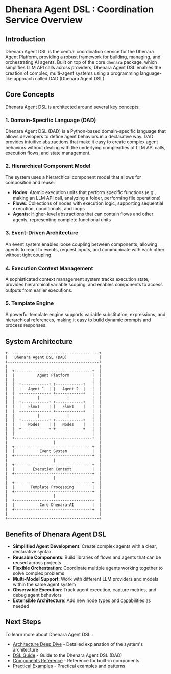 # Dhenara Agent DSL : Coordination Service Overview

## Introduction

Dhenara Agent DSL is the central coordination service for the Dhenara Agent Platform, providing a robust framework for building, managing, and orchestrating AI agents. Built on top of the core `dhenara` package, which simplifies LLM API calls across providers, Dhenara Agent DSL enables the creation of complex, multi-agent systems using a programming language-like approach called DAD (Dhenara Agent DSL).

## Core Concepts

Dhenara Agent DSL is architected around several key concepts:

### 1. Domain-Specific Language (DAD)

Dhenara Agent DSL (DAD) is a Python-based domain-specific language that allows developers to define agent behaviors in a declarative way. DAD provides intuitive abstractions that make it easy to create complex agent behaviors without dealing with the underlying complexities of LLM API calls, execution flows, and state management.

### 2. Hierarchical Component Model

The system uses a hierarchical component model that allows for composition and reuse:

- **Nodes**: Atomic execution units that perform specific functions (e.g., making an LLM API call, analyzing a folder, performing file operations)
- **Flows**: Collections of nodes with execution logic, supporting sequential execution, conditionals, and loops
- **Agents**: Higher-level abstractions that can contain flows and other agents, representing complete functional units

### 3. Event-Driven Architecture

An event system enables loose coupling between components, allowing agents to react to events, request inputs, and communicate with each other without tight coupling.

### 4. Execution Context Management

A sophisticated context management system tracks execution state, provides hierarchical variable scoping, and enables components to access outputs from earlier executions.

### 5. Template Engine

A powerful template engine supports variable substitution, expressions, and hierarchical references, making it easy to build dynamic prompts and process responses.

## System Architecture

```
+----------------------------------------+
|   Dhenara Agent DSL (DAD)              |
+----------------------------------------+
|                                        |
|  +----------------------------------+  |
|  |          Agent Platform          |  |
|  |                                  |  |
|  |  +------------+ +------------+   |  |
|  |  |   Agent 1  | |   Agent 2  |   |  |
|  |  +------------+ +------------+   |  |
|  |          |            |          |  |
|  |  +------------+ +------------+   |  |
|  |  |   Flows    | |   Flows    |   |  |
|  |  +------------+ +------------+   |  |
|  |          |            |          |  |
|  |  +------------+ +------------+   |  |
|  |  |   Nodes    | |   Nodes    |   |  |
|  |  +------------+ +------------+   |  |
|  |                                  |  |
|  +----------------------------------+  |
|                    |                   |
|  +----------------------------------+  |
|  |           Event System           |  |
|  +----------------------------------+  |
|                    |                   |
|  +----------------------------------+  |
|  |        Execution Context         |  |
|  +----------------------------------+  |
|                    |                   |
|  +----------------------------------+  |
|  |       Template Processing        |  |
|  +----------------------------------+  |
|                    |                   |
|  +----------------------------------+  |
|  |           Core Dhenara-AI        |  |
|  +----------------------------------+  |
|                                        |
+----------------------------------------+
```

## Benefits of Dhenara Agent DSL

- **Simplified Agent Development**: Create complex agents with a clear, declarative syntax
- **Reusable Components**: Build libraries of flows and agents that can be reused across projects
- **Flexible Orchestration**: Coordinate multiple agents working together to solve complex problems
- **Multi-Model Support**: Work with different LLM providers and models within the same agent system
- **Observable Execution**: Track agent execution, capture metrics, and debug agent behaviors
- **Extensible Architecture**: Add new node types and capabilities as needed

## Next Steps

To learn more about Dhenara Agent DSL :

- [Architecture Deep Dive](architecture.md) - Detailed explanation of the system's architecture
- [DSL Guide](dsl-guide.md) - Guide to the Dhenara Agent DSL (DAD)
- [Components Reference](components-reference.md) - Reference for built-in components
- [Practical Examples](examples.md) - Practical examples and patterns

